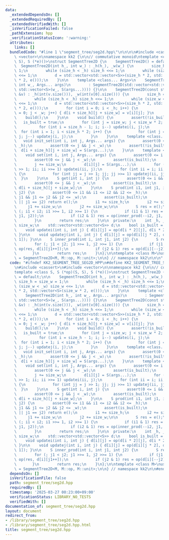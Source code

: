 ```yaml
---
data:
  _extendedDependsOn: []
  _extendedRequiredBy: []
  _extendedVerifiedWith: []
  _isVerificationFailed: false
  _pathExtension: hpp
  _verificationStatusIcon: ':warning:'
  attributes:
    links: []
  bundledCode: "#line 1 \"segment_tree/seg2d.hpp\"\n\n\n\n#include <cassert>\n#include\
    \ <vector>\n\nnamespace kk2 {\n\n// commutative monoid\ntemplate <class S, S (*op)(S,\
    \ S), S (*e)()>\nstruct SegmentTree2D {\n    SegmentTree2D() = default;\n\n  \
    \  SegmentTree2D(int h_, int w_) : _h(h_), _w(w_) {\n        size_h = size_w =\
    \ 1;\n        while (size_h < _h) size_h <<= 1;\n        while (size_w < _w) size_w\
    \ <<= 1;\n        d = std::vector<std::vector<S>>(size_h * 2, std::vector<S>(size_w\
    \ * 2, e()));\n    }\n\n    template <class... Args>\n    SegmentTree2D(int h_,\
    \ int w_, Args... args)\n        : SegmentTree2D(std::vector<std::vector<S>>(h_,\
    \ std::vector<S>(w_, S(args...)))) {}\n\n    SegmentTree2D(const std::vector<std::vector<S>>\
    \ &v) : _h(int(v.size())), _w(int(v[0].size())) {\n        size_h = size_w = 1;\n\
    \        while (size_h < _h) size_h <<= 1;\n        while (size_w < _w) size_w\
    \ <<= 1;\n        d = std::vector<std::vector<S>>(size_h * 2, std::vector<S>(size_w\
    \ * 2, e()));\n        for (int i = 0; i < _h; i++) {\n            for (int j\
    \ = 0; j < _w; j++) { d[i + size_h][j + size_w] = v[i][j]; }\n        }\n    \
    \    build();\n    }\n\n    void build() {\n        assert(!is_built);\n     \
    \   is_built = true;\n        for (int j = size_w; j < size_w * 2; j++) {\n  \
    \          for (int i = size_h - 1; i; i--) updatei(i, j);\n        }\n      \
    \  for (int i = 1; i < size_h * 2; i++) {\n            for (int j = size_w - 1;\
    \ j; j--) updatej(i, j);\n        }\n    }\n\n    template <class... Args>\n \
    \   void init_set(int i, int j, Args... args) {\n        assert(0 <= i && i <\
    \ _h);\n        assert(0 <= j && j < _w);\n        assert(!is_built);\n      \
    \  d[i + size_h][j + size_w] = S(args...);\n    }\n\n    template <class... Args>\n\
    \    void set(int i, int j, Args... args) {\n        assert(0 <= i && i < _h);\n\
    \        assert(0 <= j && j < _w);\n        assert(is_built);\n        i += size_h;\n\
    \        j += size_w;\n        d[i][j] = S(args...);\n        for (int ii = i\
    \ >> 1; ii; ii >>= 1) updatei(ii, j);\n        for (int ii = i; ii; ii >>= 1)\
    \ {\n            for (int jj = j >> 1; jj; jj >>= 1) updatej(ii, jj);\n      \
    \  }\n    }\n\n    S get(int i, int j) {\n        assert(0 <= i && i < _h);\n\
    \        assert(0 <= j && j < _w);\n        assert(is_built);\n        return\
    \ d[i + size_h][j + size_w];\n    }\n\n    S prod(int i1, int j1, int i2, int\
    \ j2) {\n        assert(0 <= i1 && i1 <= i2 && i2 <= _h);\n        assert(0 <=\
    \ j1 && j1 <= j2 && j2 <= _w);\n        assert(is_built);\n        if (i1 == i2\
    \ || j1 == j2) return e();\n        i1 += size_h;\n        i2 += size_h;\n   \
    \     j1 += size_w;\n        j2 += size_w;\n\n        S res = e();\n        for\
    \ (; i1 < i2; i1 >>= 1, i2 >>= 1) {\n            if (i1 & 1) res = op(res, inner_prod(i1++,\
    \ j1, j2));\n            if (i2 & 1) res = op(inner_prod(--i2, j1, j2), res);\n\
    \        }\n        return res;\n    }\n\n  private:\n    int _h, _w, size_h,\
    \ size_w;\n    std::vector<std::vector<S>> d;\n    bool is_built = false;\n\n\
    \    void updatei(int i, int j) { d[i][j] = op(d[i * 2][j], d[i * 2 + 1][j]);\
    \ }\n\n    void updatej(int i, int j) { d[i][j] = op(d[i][j * 2], d[i][j * 2 +\
    \ 1]); }\n\n    S inner_prod(int i, int j1, int j2) {\n        S res = e();\n\
    \        for (; j1 < j2; j1 >>= 1, j2 >>= 1) {\n            if (j1 & 1) res =\
    \ op(res, d[i][j1++]);\n            if (j2 & 1) res = op(d[i][--j2], res);\n \
    \       }\n        return res;\n    }\n};\n\ntemplate <class M>\nusing SegmentTree2DS\
    \ = SegmentTree2D<M, M::op, M::unit>;\n\n} // namespace kk2\n\n\n"
  code: "#ifndef KK2_SEGMENT_TREE_SEG2D_HPP\n#define KK2_SEGMENT_TREE_SEG2D_HPP 1\n\
    \n#include <cassert>\n#include <vector>\n\nnamespace kk2 {\n\n// commutative monoid\n\
    template <class S, S (*op)(S, S), S (*e)()>\nstruct SegmentTree2D {\n    SegmentTree2D()\
    \ = default;\n\n    SegmentTree2D(int h_, int w_) : _h(h_), _w(w_) {\n       \
    \ size_h = size_w = 1;\n        while (size_h < _h) size_h <<= 1;\n        while\
    \ (size_w < _w) size_w <<= 1;\n        d = std::vector<std::vector<S>>(size_h\
    \ * 2, std::vector<S>(size_w * 2, e()));\n    }\n\n    template <class... Args>\n\
    \    SegmentTree2D(int h_, int w_, Args... args)\n        : SegmentTree2D(std::vector<std::vector<S>>(h_,\
    \ std::vector<S>(w_, S(args...)))) {}\n\n    SegmentTree2D(const std::vector<std::vector<S>>\
    \ &v) : _h(int(v.size())), _w(int(v[0].size())) {\n        size_h = size_w = 1;\n\
    \        while (size_h < _h) size_h <<= 1;\n        while (size_w < _w) size_w\
    \ <<= 1;\n        d = std::vector<std::vector<S>>(size_h * 2, std::vector<S>(size_w\
    \ * 2, e()));\n        for (int i = 0; i < _h; i++) {\n            for (int j\
    \ = 0; j < _w; j++) { d[i + size_h][j + size_w] = v[i][j]; }\n        }\n    \
    \    build();\n    }\n\n    void build() {\n        assert(!is_built);\n     \
    \   is_built = true;\n        for (int j = size_w; j < size_w * 2; j++) {\n  \
    \          for (int i = size_h - 1; i; i--) updatei(i, j);\n        }\n      \
    \  for (int i = 1; i < size_h * 2; i++) {\n            for (int j = size_w - 1;\
    \ j; j--) updatej(i, j);\n        }\n    }\n\n    template <class... Args>\n \
    \   void init_set(int i, int j, Args... args) {\n        assert(0 <= i && i <\
    \ _h);\n        assert(0 <= j && j < _w);\n        assert(!is_built);\n      \
    \  d[i + size_h][j + size_w] = S(args...);\n    }\n\n    template <class... Args>\n\
    \    void set(int i, int j, Args... args) {\n        assert(0 <= i && i < _h);\n\
    \        assert(0 <= j && j < _w);\n        assert(is_built);\n        i += size_h;\n\
    \        j += size_w;\n        d[i][j] = S(args...);\n        for (int ii = i\
    \ >> 1; ii; ii >>= 1) updatei(ii, j);\n        for (int ii = i; ii; ii >>= 1)\
    \ {\n            for (int jj = j >> 1; jj; jj >>= 1) updatej(ii, jj);\n      \
    \  }\n    }\n\n    S get(int i, int j) {\n        assert(0 <= i && i < _h);\n\
    \        assert(0 <= j && j < _w);\n        assert(is_built);\n        return\
    \ d[i + size_h][j + size_w];\n    }\n\n    S prod(int i1, int j1, int i2, int\
    \ j2) {\n        assert(0 <= i1 && i1 <= i2 && i2 <= _h);\n        assert(0 <=\
    \ j1 && j1 <= j2 && j2 <= _w);\n        assert(is_built);\n        if (i1 == i2\
    \ || j1 == j2) return e();\n        i1 += size_h;\n        i2 += size_h;\n   \
    \     j1 += size_w;\n        j2 += size_w;\n\n        S res = e();\n        for\
    \ (; i1 < i2; i1 >>= 1, i2 >>= 1) {\n            if (i1 & 1) res = op(res, inner_prod(i1++,\
    \ j1, j2));\n            if (i2 & 1) res = op(inner_prod(--i2, j1, j2), res);\n\
    \        }\n        return res;\n    }\n\n  private:\n    int _h, _w, size_h,\
    \ size_w;\n    std::vector<std::vector<S>> d;\n    bool is_built = false;\n\n\
    \    void updatei(int i, int j) { d[i][j] = op(d[i * 2][j], d[i * 2 + 1][j]);\
    \ }\n\n    void updatej(int i, int j) { d[i][j] = op(d[i][j * 2], d[i][j * 2 +\
    \ 1]); }\n\n    S inner_prod(int i, int j1, int j2) {\n        S res = e();\n\
    \        for (; j1 < j2; j1 >>= 1, j2 >>= 1) {\n            if (j1 & 1) res =\
    \ op(res, d[i][j1++]);\n            if (j2 & 1) res = op(d[i][--j2], res);\n \
    \       }\n        return res;\n    }\n};\n\ntemplate <class M>\nusing SegmentTree2DS\
    \ = SegmentTree2D<M, M::op, M::unit>;\n\n} // namespace kk2\n\n#endif // KK2_SEGMENT_TREE_SEG2D_HPP\n"
  dependsOn: []
  isVerificationFile: false
  path: segment_tree/seg2d.hpp
  requiredBy: []
  timestamp: '2025-03-27 00:23:00+09:00'
  verificationStatus: LIBRARY_NO_TESTS
  verifiedWith: []
documentation_of: segment_tree/seg2d.hpp
layout: document
redirect_from:
- /library/segment_tree/seg2d.hpp
- /library/segment_tree/seg2d.hpp.html
title: segment_tree/seg2d.hpp
---
```

